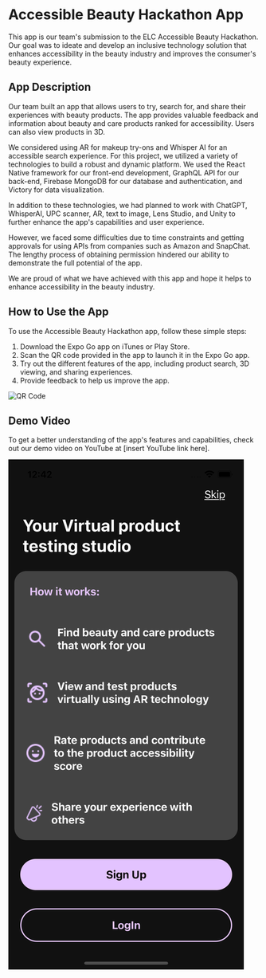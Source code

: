 # Accessible Beauty Hackathon App

This app is our team's submission to the ELC Accessible Beauty Hackathon. Our goal was to ideate and develop an inclusive technology solution that enhances accessibility in the beauty industry and improves the consumer's beauty experience.

## App Description

Our team built an app that allows users to try, search for, and share their experiences with beauty products. The app provides valuable feedback and information about beauty and care products ranked for accessibility. Users can also view products in 3D.

We considered using AR for makeup try-ons and Whisper AI for an accessible search experience. For this project, we utilized a variety of technologies to build a robust and dynamic platform. We used the React Native framework for our front-end development, GraphQL API for our back-end, Firebase MongoDB for our database and authentication, and Victory for data visualization.

In addition to these technologies, we had planned to work with ChatGPT, WhisperAI, UPC scanner, AR, text to image, Lens Studio, and Unity to further enhance the app's capabilities and user experience.

However, we faced some difficulties due to time constraints and getting approvals for using APIs from companies such as Amazon and SnapChat. The lengthy process of obtaining permission hindered our ability to demonstrate the full potential of the app.

We are proud of what we have achieved with this app and hope it helps to enhance accessibility in the beauty industry.

## How to Use the App

To use the Accessible Beauty Hackathon app, follow these simple steps:

1. Download the Expo Go app on iTunes or Play Store.
2. Scan the QR code provided in the app to launch it in the Expo Go app.
3. Try out the different features of the app, including product search, 3D viewing, and sharing experiences.
4. Provide feedback to help us improve the app.

![QR Code](https://cdn.discordapp.com/attachments/1066645398220980276/1086698090674782400/Screenshot_2023-03-18_at_1.10.03_PM.png)


## Demo Video

To get a better understanding of the app's features and capabilities, check out our demo video on YouTube at [insert YouTube link here].


[![IMAGE ALT TEXT HERE](./assets/images/simulator_screenshot_7DBC1025-DBF6-41A3-8387-9EC58BC8BC69.png)](https://drive.google.com/file/d/1xOVtf8VzF7qrC4IozUrDA_yKkQc1XG88/view)
